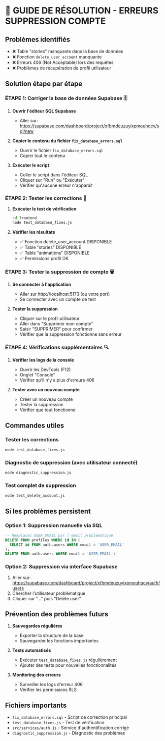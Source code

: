 # 🔧 GUIDE DE RÉSOLUTION - ERREURS SUPPRESSION COMPTE

## Problèmes identifiés
- ❌ Table "stories" manquante dans la base de données
- ❌ Fonction `delete_user_account` manquante  
- ❌ Erreurs 406 (Not Acceptable) lors des requêtes
- ❌ Problèmes de récupération de profil utilisateur

## Solution étape par étape

### ÉTAPE 1: Corriger la base de données Supabase 🗄️

1. **Ouvrir l'éditeur SQL Supabase**
   - Aller sur: https://supabase.com/dashboard/project/xfbmdeuzuyixpmouhqcv/sql/new

2. **Copier le contenu du fichier `fix_database_errors.sql`**
   - Ouvrir le fichier `fix_database_errors.sql` 
   - Copier tout le contenu

3. **Exécuter le script**
   - Coller le script dans l'éditeur SQL
   - Cliquer sur "Run" ou "Exécuter"
   - Vérifier qu'aucune erreur n'apparaît

### ÉTAPE 2: Tester les corrections 🧪

1. **Exécuter le test de vérification**
   ```bash
   cd frontend
   node test_database_fixes.js
   ```

2. **Vérifier les résultats**
   - ✅ Fonction delete_user_account DISPONIBLE
   - ✅ Table "stories" DISPONIBLE  
   - ✅ Table "animations" DISPONIBLE
   - ✅ Permissions profil OK

### ÉTAPE 3: Tester la suppression de compte 🗑️

1. **Se connecter à l'application**
   - Aller sur http://localhost:5173 (ou votre port)
   - Se connecter avec un compte de test

2. **Tester la suppression**
   - Cliquer sur le profil utilisateur
   - Aller dans "Supprimer mon compte"
   - Saisir "SUPPRIMER" pour confirmer
   - Vérifier que la suppression fonctionne sans erreur

### ÉTAPE 4: Vérifications supplémentaires 🔍

1. **Vérifier les logs de la console**
   - Ouvrir les DevTools (F12)
   - Onglet "Console"
   - Vérifier qu'il n'y a plus d'erreurs 406

2. **Tester avec un nouveau compte**
   - Créer un nouveau compte
   - Tester la suppression
   - Vérifier que tout fonctionne

## Commandes utiles

### Tester les corrections
```bash
node test_database_fixes.js
```

### Diagnostic de suppression (avec utilisateur connecté)
```bash
node diagnostic_suppression.js
```

### Test complet de suppression
```bash
node test_delete_account.js
```

## Si les problèmes persistent

### Option 1: Suppression manuelle via SQL
```sql
-- Remplacez USER_EMAIL par l'email problématique
DELETE FROM profiles WHERE id IN (
  SELECT id FROM auth.users WHERE email = 'USER_EMAIL'
);
DELETE FROM auth.users WHERE email = 'USER_EMAIL';
```

### Option 2: Suppression via interface Supabase
1. Aller sur: https://supabase.com/dashboard/project/xfbmdeuzuyixpmouhqcv/auth/users
2. Chercher l'utilisateur problématique
3. Cliquer sur "..." puis "Delete user"

## Prévention des problèmes futurs

1. **Sauvegardes régulières**
   - Exporter la structure de la base
   - Sauvegarder les fonctions importantes

2. **Tests automatisés**
   - Exécuter `test_database_fixes.js` régulièrement
   - Ajouter des tests pour nouvelles fonctionnalités

3. **Monitoring des erreurs**
   - Surveiller les logs d'erreur 406
   - Vérifier les permissions RLS

## Fichiers importants

- `fix_database_errors.sql` - Script de correction principal
- `test_database_fixes.js` - Test de vérification
- `src/services/auth.js` - Service d'authentification corrigé
- `diagnostic_suppression.js` - Diagnostic des problèmes
